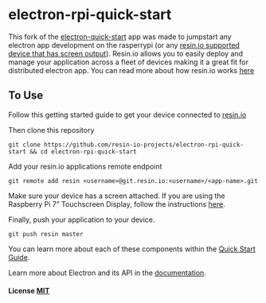 # electron-rpi-quick-start

This fork of the [electron-quick-start](https://github.com/atom/electron-quick-start) app was made to jumpstart any electron app development on the rasperrypi (or any [resin.io supported device that has screen output](https://resin.io/#supported-devices)). Resin.io allows you to easily deploy and manage your application across a fleet of devices making it a great fit for distributed electron app. You can read more about how resin.io works [here](https://resin.io/how-it-works/)

## To Use

Follow this getting started guide to get your device connected to [resin.io](https://resin.io/)

Then clone this repository
```
git clone https://github.com/resin-io-projects/electron-rpi-quick-start && cd electron-rpi-quick-start
```

Add your resin.io applications remote endpoint
```
git remote add resin <username>@git.resin.io:<username>/<app-name>.git
```

Make sure your device has a screen attached. If you are using the Raspberry Pi 7” Touchscreen Display, follow the instructions [here](http://docs.resin.io/#/pages/hardware/i2c-and-spi.md#raspberry-pi-7-touchscreen-display).

Finally, push your application to your device.

```
git push resin master
```

You can learn more about each of these components within the [Quick Start Guide](http://electron.atom.io/docs/latest/tutorial/quick-start).

Learn more about Electron and its API in the [documentation](http://electron.atom.io/docs/latest).

#### License [MIT](LICENSE.md)
